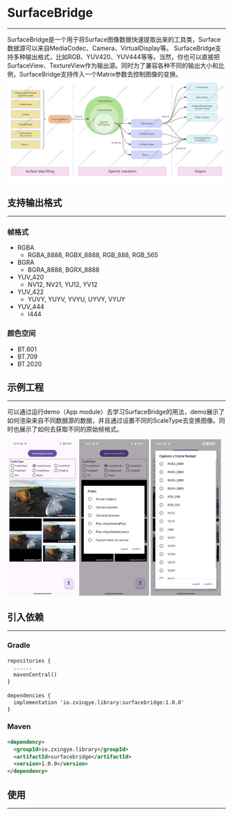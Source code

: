 # SurfaceBridge
---
SurfaceBridge是一个用于将Surface图像数据快速提取出来的工具类，Surface数据源可以来自MediaCodec、Camera、VirtualDisplay等。
SurfaceBridge支持多种输出格式，比如RGB、YUV420、YUV444等等。当然，你也可以直接把SurfaceView、TextureView作为输出源。同时为了兼容各种不同的输出大小和比例，SurfaceBridge支持传入一个Matrix参数去控制图像的变换。
![](readme_src/img_introduction_1.png)

## 支持输出格式
---
### 帧格式
* RGBA
  * RGBA_8888, RGBX_8888, RGB_888, RGB_565
* BGRA
  * BGRA_8888, BGRX_8888
* YUV_420
  * NV12, NV21, YU12, YV12
* YUV_422
    * YUVY, YUYV, YVYU, UYVY, VYUY
* YUV_444
    * I444

### 颜色空间
* BT.601
* BT.709
* BT.2020

## 示例工程
---
可以通过运行demo（App module）去学习SurfaceBridge的用法，demo展示了如何渲染来自不同数据源的数据，并且通过设置不同的ScaleType去变换图像。同时也展示了如何去获取不同的原始帧格式。

<img src='readme_src/img_demo_1.png' height='360'/> <img src='readme_src/img_demo_2.png' height='360'/> <img src='readme_src/img_demo_3.png' height='360'/>

## 引入依赖
---
### Gradle
```Gradle
repositories {
  ......
  mavenCentral()
}

dependencies {
  implementation 'io.zxingye.library:surfacebridge:1.0.0'
}
```

### Maven
```xml
<dependency>
  <groupId>io.zxingye.library</groupId>
  <artifactId>surfacebridge</artifactId>
  <version>1.0.0</version>
</dependency>
```

## 使用
---
